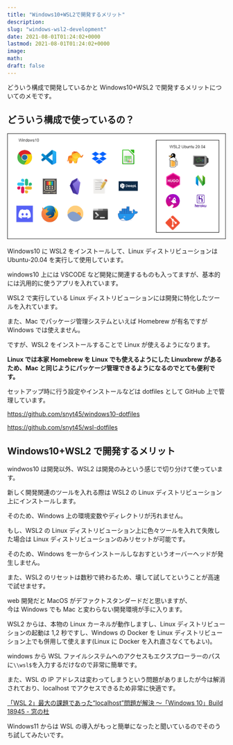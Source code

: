 ```yaml
---
title: "Windows10+WSL2で開発するメリット"
description:
slug: "windows-wsl2-development"
date: 2021-08-01T01:24:02+0000
lastmod: 2021-08-01T01:24:02+0000
image:
math:
draft: false
---
```


どういう構成で開発しているかと Windows10+WSL2 で開発するメリットについてのメモです。

## どういう構成で使っているの？

![windows構成](windows構成.png)

Windows10 に WSL2 をインストールして、Linux ディストリビューションは Ubuntu-20.04 を実行して使用しています。

windows10 上には VSCODE など開発に関連するものも入ってますが、基本的には汎用的に使うアプリを入れています。

WSL2 で実行している Linux ディストリビューションには開発に特化したツールを入れています。

また、Mac でパッケージ管理システムといえば Homebrew が有名ですが Windows では使えません。

ですが、WSL2 をインストールすることで Linux が使えるようになります。

**Linux では本家 Homebrew を Linux でも使えるようにした Linuxbrew があるため、Mac と同じようにパッケージ管理できるようになるのでとても便利です。**

セットアップ時に行う設定やインストールなどは dotfiles として GitHub 上で管理しています。

https://github.com/snyt45/windows10-dotfiles

https://github.com/snyt45/wsl-dotfiles

## Windows10+WSL2 で開発するメリット

windwos10 は開発以外、WSL2 は開発のみという感じで切り分けて使っています。

新しく開発関連のツールを入れる際は WSL2 の Linux ディストリビューション上にインストールします。

そのため、Windows 上の環境変数やディレクトリが汚れません。

もし、WSL2 の Linux ディストリビューション上に色々ツールを入れて失敗した場合は Linux ディストリビューションのみリセットが可能です。

そのため、Windows を一からインストールしなおすというオーバーヘッドが発生しません。

また、WSL2 のリセットは数秒で終わるため、壊して試してということが高速で試せませす。

web 開発だと MacOS がデファクトスタンダードだと思いますが、  
今は Windows でも Mac と変わらない開発環境が手に入ります。

WSL2 からは、本物の Linux カーネルが動作しますし、Linux ディストリビューションの起動は 1,2 秒ですし、Windows の Docker を Linux ディストリビューション上でも併用して使えます(Linux に Docker を入れ直さなくてもよい)。

windows から WSL ファイルシステムへのアクセスもエクスプローラーのパスに`\\wsl$`を入力するだけなので非常に簡単です。

また、WSL の IP アドレスは変わってしまうという問題がありましたが今は解消されており、localhost でアクセスできるため非常に快適です。

[「WSL 2」最大の課題であった“localhost”問題が解決 ～「Windows 10」Build 18945 \- 窓の杜](https://forest.watch.impress.co.jp/docs/news/1198651.html)

Windows11 からは WSL の導入がもっと簡単になったと聞いているのでそのうち試してみたいです。
